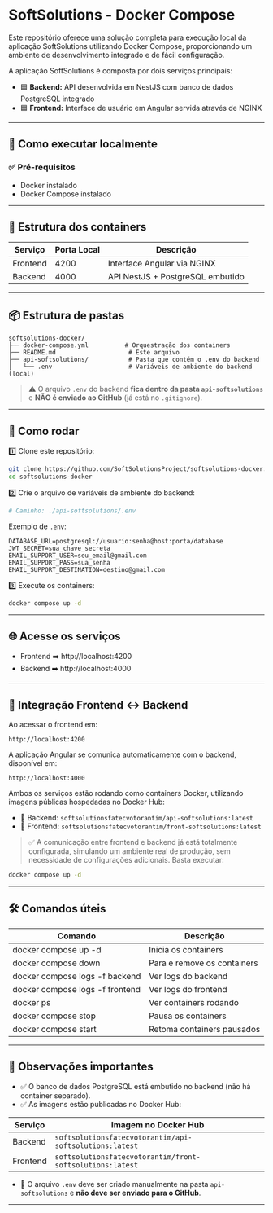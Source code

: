 # SoftSolutions - Docker Compose

Este repositório oferece uma solução completa para execução local da aplicação SoftSolutions utilizando Docker Compose, proporcionando um ambiente de desenvolvimento integrado e de fácil configuração.

A aplicação SoftSolutions é composta por dois serviços principais:
- 🟦 **Backend:** API desenvolvida em NestJS com banco de dados PostgreSQL integrado
- 🟦 **Frontend:** Interface de usuário em Angular servida através de NGINX

---

## 🚀 Como executar localmente

### ✅ Pré-requisitos

- Docker instalado
- Docker Compose instalado

---

## 🔗 Estrutura dos containers

| Serviço   | Porta Local | Descrição                          |
|-----------|-------------|-------------------------------------|
| Frontend  | 4200        | Interface Angular via NGINX        |
| Backend   | 4000        | API NestJS + PostgreSQL embutido   |

---

## 📦 Estrutura de pastas

```
softsolutions-docker/
├── docker-compose.yml          # Orquestração dos containers
├── README.md                    # Este arquivo
├── api-softsolutions/           # Pasta que contém o .env do backend
│   └── .env                     # Variáveis de ambiente do backend (local)
```

> ⚠️ O arquivo `.env` do backend **fica dentro da pasta `api-softsolutions`** e **NÃO é enviado ao GitHub** (já está no `.gitignore`).

---

## 🧠 Como rodar

1️⃣ Clone este repositório:

```bash
git clone https://github.com/SoftSolutionsProject/softsolutions-docker.git
cd softsolutions-docker
```

2️⃣ Crie o arquivo de variáveis de ambiente do backend:

```bash
# Caminho: ./api-softsolutions/.env
```

Exemplo de `.env`:

```env
DATABASE_URL=postgresql://usuario:senha@host:porta/database
JWT_SECRET=sua_chave_secreta
EMAIL_SUPPORT_USER=seu_email@gmail.com
EMAIL_SUPPORT_PASS=sua_senha
EMAIL_SUPPORT_DESTINATION=destino@gmail.com
```

3️⃣ Execute os containers:

```bash
docker compose up -d
```

---

## 🌐 Acesse os serviços

- Frontend ➡️ http://localhost:4200
- Backend ➡️ http://localhost:4000

---

## 🔗 Integração Frontend ↔ Backend

Ao acessar o frontend em:

```
http://localhost:4200
```

A aplicação Angular se comunica automaticamente com o backend, disponível em:

```
http://localhost:4000
```

Ambos os serviços estão rodando como containers Docker, utilizando imagens públicas hospedadas no Docker Hub:

- 🐳 Backend: `softsolutionsfatecvotorantim/api-softsolutions:latest`
- 🐳 Frontend: `softsolutionsfatecvotorantim/front-softsolutions:latest`

> ✅ A comunicação entre frontend e backend já está totalmente configurada, simulando um ambiente real de produção, sem necessidade de configurações adicionais. Basta executar:

```bash
docker compose up -d
```

---

## 🛠️ Comandos úteis

| Comando                                  | Descrição                              |
|-------------------------------------------|-----------------------------------------|
| docker compose up -d                      | Inicia os containers                   |
| docker compose down                       | Para e remove os containers            |
| docker compose logs -f backend            | Ver logs do backend                    |
| docker compose logs -f frontend           | Ver logs do frontend                   |
| docker ps                                 | Ver containers rodando                 |
| docker compose stop                       | Pausa os containers                    |
| docker compose start                      | Retoma containers pausados             |

---

## 📄 Observações importantes

- ✅ O banco de dados PostgreSQL está embutido no backend (não há container separado).
- ✅ As imagens estão publicadas no Docker Hub:

| Serviço   | Imagem no Docker Hub                                      |
|-----------|-----------------------------------------------------------|
| Backend   | `softsolutionsfatecvotorantim/api-softsolutions:latest`   |
| Frontend  | `softsolutionsfatecvotorantim/front-softsolutions:latest` |

- 🔐 O arquivo `.env` deve ser criado manualmente na pasta `api-softsolutions` e **não deve ser enviado para o GitHub**.

---
